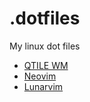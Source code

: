 # .dotfiles
My linux dot files

  * [QTILE WM](https://github.com/Augusto-Fadanelli/.dotfiles/blob/main/docs/qtile.md)
  * [Neovim](https://github.com/Augusto-Fadanelli/.dotfiles/blob/main/docs/neovim.md)
  * [Lunarvim](https://github.com/Augusto-Fadanelli/.dotfiles/blob/main/docs/lunarvim.md)
